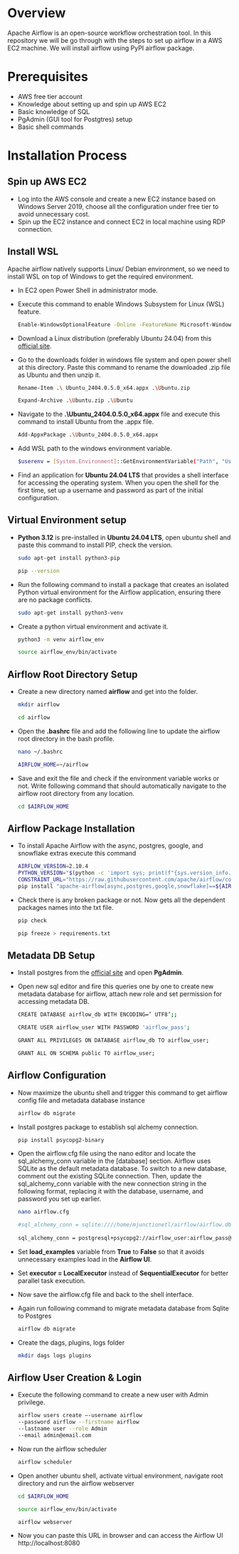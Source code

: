 # Overview
Apache Airflow is an open-source workflow orchestration tool. In this repository we will be go through with the steps to set up airflow in a AWS EC2 machine. We will install airflow using PyPI airflow package.

# Prerequisites
- AWS free tier account
- Knowledge about setting up and spin up AWS EC2
- Basic knowledge of SQL
- PgAdmin (GUI tool for Postgtres) setup
- Basic shell commands

# Installation Process
## Spin up AWS EC2
- Log into the AWS console and create a new EC2 instance based on Windows Server 2019, choose all the configuration under free tier to avoid unnecessary cost.
- Spin up the EC2 instance and connect EC2 in local machine using RDP connection.
## Install WSL
Apache airflow natively supports Linux/ Debian environment, so we need to install WSL on top of Windows to get the required environment.
- In EC2 open Power Shell in administrator mode.
- Execute this command to enable Windows Subsystem for Linux (WSL) feature.
  
  ```bash
  Enable-WindowsOptionalFeature -Online -FeatureName Microsoft-Windows-Subsystem-Linux
- Download a Linux distribution (preferably Ubuntu 24.04) from this [official site](https://learn.microsoft.com/en-us/windows/wsl/install-manual#downloading-distributions).
- Go to the downloads folder in windows file system and open power shell at this directory. Paste this command to rename the downloaded .zip file as Ubuntu and then unzip it.

  ```bash
  Rename-Item .\ Ubuntu_2404.0.5.0_x64.appx .\Ubuntu.zip
  
  Expand-Archive .\Ubuntu.zip .\Ubuntu
- Navigate to the **.\Ubuntu_2404.0.5.0_x64.appx** file and execute this command to install Ubuntu from the .appx file.

   ```bash
  Add-AppxPackage .\Ubuntu_2404.0.5.0_x64.appx
- Add WSL path to the windows environment variable.
  
  ```bash
  $userenv = [System.Environment]::GetEnvironmentVariable("Path", "User")[System.Environment]::SetEnvironmentVariable("PATH", $userenv + ";C:\Users\Administrator\Ubuntu", "User")
- Find an application for **Ubuntu 24.04 LTS** that provides a shell interface for accessing the operating system. When you open the shell for the first time, set up a username and password as part of the 
 initial configuration.

## Virtual Environment setup
- **Python 3.12** is pre-installed in **Ubuntu 24.04 LTS**, open ubuntu shell and paste this command to install PIP, check the version.

  ```bash
  sudo apt-get install python3-pip
  
  pip --version
- Run the following command to install a package that creates an isolated Python virtual environment for the Airflow application, ensuring there are no package conflicts.

  ```bash
  sudo apt-get install python3-venv
- Create a python virtual environment and activate it.

  ```bash
  python3 -m venv airflow_env
  
  source airflow_env/bin/activate

## Airflow Root Directory Setup
- Create a new directory named **airflow** and get into the folder.

  ```bash
  mkdir airflow
  
  cd airflow
- Open the **.bashrc** file and add the following line to update the airflow root directory in the bash profile.

  ```bash
  nano ~/.bashrc
  
  AIRFLOW_HOME=~/airflow
- Save and exit the file and check if the environment variable works or not. Write following command that should automatically navigate to the airflow root directory from any location.

  ```bash
  cd $AIRFLOW_HOME

## Airflow Package Installation
- To install Apache Airflow with the async, postgres, google, and snowflake extras execute this command
  
  ```bash
  AIRFLOW_VERSION=2.10.4
  PYTHON_VERSION="$(python -c 'import sys; print(f"{sys.version_info.major}.{sys.version_info.minor}")')"
  CONSTRAINT_URL="https://raw.githubusercontent.com/apache/airflow/constraints-${AIRFLOW_VERSION}/constraints-${PYTHON_VERSION}.txt"
  pip install "apache-airflow[async,postgres,google,snowflake]==${AIRFLOW_VERSION}" --constraint "${CONSTRAINT_URL}"
- Check there is any broken package or not. Now gets all the dependent packages names into the txt file.
  
  ```bash
  pip check
  
  pip freeze > requirements.txt

## Metadata DB Setup
- Install postgres from the [official site](https://www.postgresql.org/download/windows/) and open **PgAdmin**.
- Open new sql editor and fire this queries one by one to create new metadata database for airflow, attach new role and set permission for accessing metadata DB.
  
  ```bash
  CREATE DATABASE airflow_db WITH ENCODING=’ UTF8’;;

  CREATE USER airflow_user WITH PASSWORD 'airflow_pass';

  GRANT ALL PRIVILEGES ON DATABASE airflow_db TO airflow_user;

  GRANT ALL ON SCHEMA public TO airflow_user;
  
## Airflow Configuration
- Now maximize the ubuntu shell and trigger this command to get airflow config file and metadata database instance
  
  ```bash
  airflow db migrate
- Install postgres package to establish sql alchemy connection.

  ```bash
  pip install psycopg2-binary
  
- Open the airflow.cfg file using the nano editor and locate the sql_alchemy_conn variable in the [database] section. Airflow uses SQLite as the default metadata database. To switch to a new database, comment 
  out the existing SQLite connection. Then, update the sql_alchemy_conn variable with the new connection string in the following format, replacing it with the database, username, and password you set up earlier.

  ```bash
  nano airflow.cfg

  #sql_alchemy_conn = sqlite:////home/mjunctionetl/airflow/airflow.db
                                                                                                                                               
  sql_alchemy_conn = postgresql+psycopg2://airflow_user:airflow_pass@127.0.0.1:5432/airflow_db
- Set **load_examples** variable from **True** to **False** so that it avoids unnecessary examples load in the **Airflow UI**.
- Set **executor = LocalExecutor** instead of **SequentialExecutor** for better parallel task execution. 
- Now save the airflow.cfg file and back to the shell interface.
- Again run following command to migrate metadata database from Sqlite to Postgres
  
  ```bash
  airflow db migrate
- Create the dags, plugins, logs folder

  ```bash
  mkdir dags logs plugins
  
## Airflow User Creation & Login
- Execute the following command to create a new user with Admin privilege.

  ```bash
  airflow users create –-username airflow
  --password airflow --firstname airflow
  --lastname user --role Admin
  --email admin@email.com
- Now run the airflow scheduler

  ```bash
  airflow scheduler
- Open another ubuntu shell, activate virtual environment, navigate root directory and run the airflow webserver

  ```bash
  cd $AIRFLOW_HOME

  source airflow_env/bin/activate

  airflow webserver
- Now you can paste this URL in browser and can access the Airflow UI http://localhost:8080



  
   


